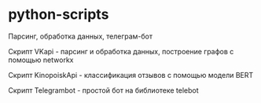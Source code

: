 # python-scripts
 Парсинг, обработка данных, телеграм-бот
 
 Скрипт VKapi - парсинг и обработка данных, построение графов с помощью networkx
 
 Скрипт KinopoiskApi - классификация отзывов с помощью модели BERT
 
 Скрипт Telegrambot - простой бот на библиотеке telebot
